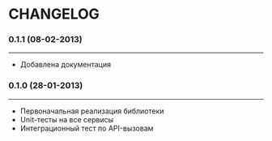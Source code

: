 CHANGELOG
=========

### 0.1.1 (08-02-2013)
______________________

 + Добавлена документация

### 0.1.0 (28-01-2013)
______________________

 + Первоначальная реализация библиотеки
 + Unit-тесты на все сервисы
 + Интеграционный тест по API-вызовам